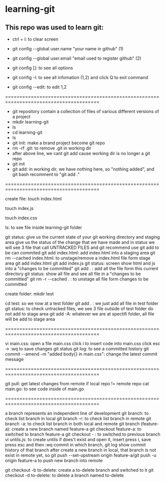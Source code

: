 # learning-git

## This repo was used to learn git: 

- ctrl + l: to clear screen

- git config --global user.name "your name in github" (1)
- git config --global user.email "email used to register github" (2)

- git config [<options>]: to see all options
- git config -l: to see all infomation (1,2) and click Q to exit command
- git config --edit: to edit 1,2

=======================================================================================
	
- git repository contain a collection of files of various different versions of a project
- mkdir learning-git
- ls
- cd learning-git
- ls
- git init: make a brand project become git repo
- rm -rf .git: to remove .git in working dir
- after above line, we cant git add cause working dir is no longer a git repo
- git init
- git add: in working dir, we have nothing here, so "nothing added", and git bash recomment to "git add ."
	
=======================================================================================
	
create file: 
touch index.html

touch index.js

touch index.css

ls: to see file inside learning-git folder

git status: give us the current state of your git working directory and staging area
		give us the status of the change that we have made
	and in status we will see 3 file that call UNTRACKED FILES and git recommend use git add <file>
	to be can commited
git add index.html: add index.html into a staging area
git rm --cached index.html: to unstage/remove a index.html file form stage area
git add index.html
git add index.js
git status: screen show html and js into a "changes to be committed"
git add . : add all the file form this current directory 
git status: show all file and see all file in a "changes to be committed"
git rm -r --cached . : to unstage all file form changes to be committed

create folder:
mkdir test

cd test: so we now at a test folder
	git add . : we just add all file in test folder
	git status: to check untracked files, we see 3 file outside of test folder do not add to stage area
git add -A: whatever we are at spectifi folder, all file will be add to stage area
	
=======================================================================================
	
vi main.css: open a file main.css 
click i to insert code into main.css
click esc -> :wq to save changes
git status
git log: to see a committed history
git commit --amend -m "added body{} in main.css": change the latest commit message
	
=======================================================================================
	
git pull: get latest changes from remote if local repo != remote repo
cat main.go: to see code inside of main.go
	
=======================================================================================
	
a branch represents an independent line of development
git branch: to check list branch in local
git branch -r: to check list branch in remote
git branch -a: to check list branch in both local and remote
git branch (feature-a): create a new branch named feature-a
git checkout feature-a: to switched to branch feature-a
git checkout - : to switched to previous branch
vi untils.js: to create untils if does't exist and open it, insert press i, save press esc and then :wq
commit in which branch, git log show commit history of that branch
after create a new branch in local, that branch is not exist in remote yet, 
so git push --set-upstream origin feature-a/git push -u origin feature-a to push new branch into remote

git checkout -b to-delete: create a to-delete branch and switched to it
git checkout -d to-delete: to delete a branch named to-delete
